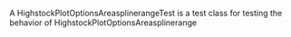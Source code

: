 A HighstockPlotOptionsAreasplinerangeTest is a test class for testing the behavior of HighstockPlotOptionsAreasplinerange